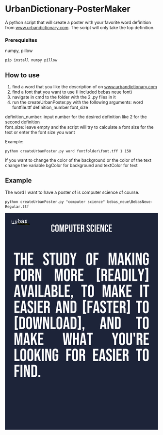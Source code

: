 # UrbanDictionary-PosterMaker
A python script that will create a poster with your favorite word definition from www.urbandictionary.com. The script will only take the top definition.
### Prerequisites
numpy, pillow
```
pip install numpy pillow
```
## How to use
1. find a word that you like the description of on www.urbandictionary.com
2. find a font that you want to use (I included bebas neue font)
3. navigate in cmd to the folder with the 2 .py files in it
4. run the createUrbanPoster.py with the following arguments: word fontfile.ttf definition_number font_size

definition_number: input number for the desired definition like 2 for the second definition\
font_size: leave empty and the script will try to calculate a font size for the text or enter the font size you want

Example:
```
python createUrbanPoster.py word fontfolder\font.tff 1 150
```
If you want to change the color of the background or the color of the text change the variable bgColor for background and textColor for text

## Example
The word I want to have a poster of is computer science of course.

```
python createUrbanPoster.py "computer science" bebas_neue\BebasNeue-Regular.ttf
```

![](Poster.png)
